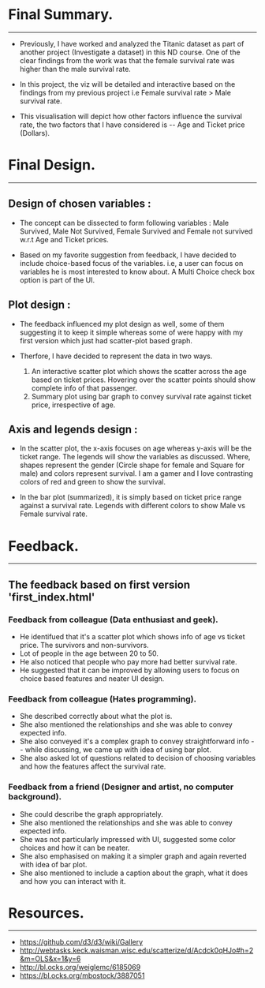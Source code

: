 # Final Summary.
---------------------------------

* Previously, I have worked and analyzed the Titanic dataset as part of another project (Investigate a dataset) in this ND course. One of the clear findings from the work was that the female survival rate was higher than the male survival rate. 

* In this project, the viz will be detailed and interactive based on the findings from my previous project i.e Female survival rate > Male survival rate. 

* This visualisation will depict how other factors influence the survival rate, the two factors that I have considered is -- Age and Ticket price (Dollars). 


# Final Design.
--------------------------------

## Design of chosen variables : 

* The concept can be dissected to form following variables : Male Survived, Male Not Survived, Female Survived and Female not survived w.r.t Age and Ticket prices.

* Based on my favorite suggestion from feedback, I have decided to include choice-based focus of the variables. i.e, a user can focus on variables he is most interested to know about. A Multi Choice check box option is part of the UI.

## Plot design :

* The feedback influenced my plot design as well, some of them suggesting it to keep it simple whereas some of were happy with my first version which just had scatter-plot based graph.  

* Therfore, I have decided to represent the data in two ways.
	1. An interactive scatter plot which shows the scatter across the age based on ticket prices. Hovering over the scatter points should show complete info of that passenger. 
	2. Summary plot using bar graph to convey survival rate against ticket price, irrespective of age.


## Axis and legends design :

* In the scatter plot, the x-axis focuses on age whereas y-axis will be the ticket range. The legends will show the variables as discussed. Where, shapes represent the gender (Circle shape for female and Square for male) and colors represent survival. I am a gamer and I love contrasting colors of red and green to show the survival. 

* In the bar plot (summarized), it is simply based on ticket price range against a survival rate. Legends with different colors to show Male vs Female survival rate. 


# Feedback.
------------

## The feedback based on first version 'first_index.html'

### Feedback from colleague (Data enthusiast and geek). 

* He identifued that it's a scatter plot which shows info of age vs ticket price. The survivors and non-survivors. 
* Lot of people in the age between 20 to 50. 
* He also noticed that people who pay more had better survival rate.
* He suggested that it can be improved by allowing users to focus on choice based features and neater UI design. 


### Feedback from colleague (Hates programming).

* She described correctly about what the plot is. 
* She also mentioned the relationships and she was able to convey expected info.
* She also conveyed it's a complex graph to convey straightforward info -- while discussing, we came up with idea of using bar plot. 
* She also asked lot of questions related to decision of choosing variables and how the features affect the survival rate. 


### Feedback from a friend (Designer and artist, no computer background).

* She could describe the graph appropriately. 
* She also mentioned the relationships and she was able to convey expected info.
* She was not particularly impressed with UI, suggested some color choices and how it can be neater.
* She also emphasised on making it a simpler graph and again reverted with idea of bar plot.
* She also mentioned to include a caption about the graph, what it does and how you can interact with it.


# Resources.
-------------

* https://github.com/d3/d3/wiki/Gallery
* http://webtasks.keck.waisman.wisc.edu/scatterize/d/Acdck0qHJo#h=2&m=OLS&x=1&y=6
* http://bl.ocks.org/weiglemc/6185069
* https://bl.ocks.org/mbostock/3887051